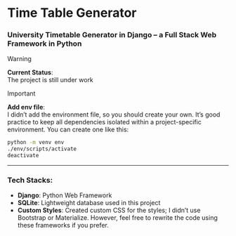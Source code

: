 # Time Table Generator  
### University Timetable Generator in Django – a Full Stack Web Framework in Python  

> [!WARNING]  
> **Current Status**:  
> The project is still under work  

> [!IMPORTANT]  
> **Add env file**:  
> I didn’t add the environment file, so you should create your own. It’s good practice to keep all dependencies isolated within a project-specific environment. You can create one like this:  
> ```bash  
> python -m venv env  
> ./env/scripts/activate  
> deactivate  
> ```  

---

### Tech Stacks:  
- **Django**: Python Web Framework  
- **SQLite**: Lightweight database used in this project  
- **Custom Styles**: Created custom CSS for the styles; I didn’t use Bootstrap or Materialize. However, feel free to rewrite the code using these frameworks if you prefer.  



